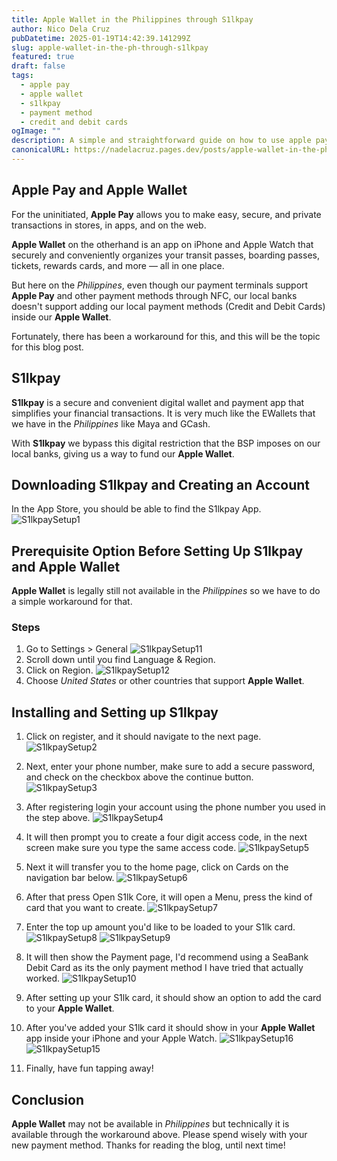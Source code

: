 ```yaml
---
title: Apple Wallet in the Philippines through S1lkpay
author: Nico Dela Cruz
pubDatetime: 2025-01-19T14:42:39.141299Z
slug: apple-wallet-in-the-ph-through-s1lkpay
featured: true
draft: false
tags:
  - apple pay
  - apple wallet
  - s1lkpay
  - payment method
  - credit and debit cards
ogImage: ""
description: A simple and straightforward guide on how to use apple pay in the philipipnes using s1lkpay.
canonicalURL: https://nadelacruz.pages.dev/posts/apple-wallet-in-the-ph-through-s1lkpay/
---
```

## Apple Pay and Apple Wallet

For the uninitiated, **Apple Pay** allows you to make easy, secure, and private transactions in stores, in apps, and on the web. 

**Apple Wallet** on the otherhand is an app on iPhone and Apple Watch that securely and conveniently organizes your transit passes, boarding passes, tickets, rewards cards, and more — all in one place.

But here on the *Philippines*, even though our payment terminals support **Apple Pay** and other payment methods through NFC, our local banks doesn't support adding our local payment methods (Credit and Debit Cards) inside our **Apple Wallet**.

Fortunately, there has been a workaround for this, and this will be the topic for this blog post.

## S1lkpay

**S1lkpay** is a secure and convenient digital wallet and payment app that simplifies your financial transactions. It is very much like the EWallets that we have in the *Philippines* like Maya and GCash.

With **S1lkpay** we bypass this digital restriction that the BSP imposes on our local banks, giving us a way to fund our **Apple Wallet**.

## Downloading S1lkpay and Creating an Account

In the App Store, you should be able to find the S1lkpay App.
![S1lkpaySetup1](@assets/images/s1lkpay_setup_1.PNG)

## Prerequisite Option Before Setting Up S1lkpay and Apple Wallet

**Apple Wallet** is legally still not available in the *Philippines* so we have to do a simple workaround for that.

### Steps

1. Go to Settings > General
![S1lkpaySetup11](@assets/images/s1lkpay_setup_11.PNG)
2. Scroll down until you find Language & Region.
3. Click on Region.
![S1lkpaySetup12](@assets/images/s1lkpay_setup_12.PNG)
4. Choose *United States* or other countries that support **Apple Wallet**.

## Installing and Setting up S1lkpay

1. Click on register, and it should navigate to the next page.
![S1lkpaySetup2](@assets/images/s1lkpay_setup_2.PNG)

2. Next, enter your phone number, make sure to add a secure password, and check on the checkbox above the continue button.
![S1lkpaySetup3](@assets/images/s1lkpay_setup_3.PNG)

3. After registering login your account using the phone number you used in the step above.
![S1lkpaySetup4](@assets/images/s1lkpay_setup_4.PNG)

4. It will then prompt you to create a four digit access code, in the next screen make sure you type the same access code.
![S1lkpaySetup5](@assets/images/s1lkpay_setup_5.PNG)

5. Next it will transfer you to the home page, click on Cards on the navigation bar below.
![S1lkpaySetup6](@assets/images/s1lkpay_setup_6.PNG)

6. After that press Open S1lk Core, it will open a Menu, press the kind of card that you want to create.
![S1lkpaySetup7](@assets/images/s1lkpay_setup_7.PNG)

7. Enter the top up amount you'd like to be loaded to your S1lk card.
![S1lkpaySetup8](@assets/images/s1lkpay_setup_8.PNG)
![S1lkpaySetup9](@assets/images/s1lkpay_setup_9.PNG)

8. It will then show the Payment page, I'd recommend using a SeaBank Debit Card as its the only payment method I have tried that actually worked.
![S1lkpaySetup10](@assets/images/s1lkpay_setup_10.PNG)

9. After setting up your S1lk card, it should show an option to add the card to your **Apple Wallet**.

10. After you've added your S1lk card it should show in your **Apple Wallet** app inside your iPhone and your Apple Watch.
![S1lkpaySetup16](@assets/images/s1lkpay_setup_16.PNG)
![S1lkpaySetup15](@assets/images/s1lkpay_setup_15.PNG)

11. Finally, have fun tapping away!

## Conclusion

**Apple Wallet** may not be available in *Philippines* but technically it is available through the workaround above. Please spend wisely with your new payment method. Thanks for reading the blog, until next time!
